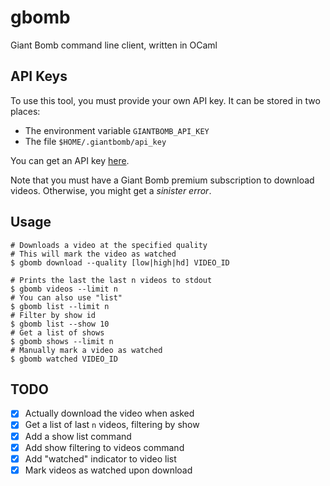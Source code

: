 # gbomb
Giant Bomb command line client, written in OCaml

## API Keys
To use this tool, you must provide your own API key. It can be stored in two places:
- The environment variable `GIANTBOMB_API_KEY`
- The file `$HOME/.giantbomb/api_key`

You can get an API key [here](https://www.giantbomb.com/api/).

Note that you must have a Giant Bomb premium subscription to download videos. Otherwise, you might get a *sinister error*.

## Usage
```shell
# Downloads a video at the specified quality
# This will mark the video as watched
$ gbomb download --quality [low|high|hd] VIDEO_ID

# Prints the last the last n videos to stdout
$ gbomb videos --limit n
# You can also use "list"
$ gbomb list --limit n
# Filter by show id
$ gbomb list --show 10
# Get a list of shows
$ gbomb shows --limit n
# Manually mark a video as watched
$ gbomb watched VIDEO_ID
```

## TODO
- [x] Actually download the video when asked
- [x] Get a list of last `n` videos, filtering by show
- [x] Add a show list command
- [x] Add show filtering to videos command
- [x] Add "watched" indicator to video list
- [x] Mark videos as watched upon download
